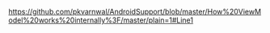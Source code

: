 https://github.com/pkvarnwal/AndroidSupport/blob/master/How%20ViewModel%20works%20internally%3F/master/plain=1#Line1

